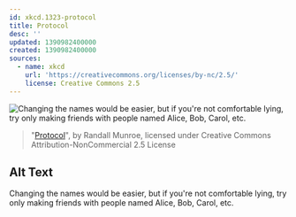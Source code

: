 ```yaml
---
id: xkcd.1323-protocol
title: Protocol
desc: ''
updated: 1390982400000
created: 1390982400000
sources:
  - name: xkcd
    url: 'https://creativecommons.org/licenses/by-nc/2.5/'
    license: Creative Commons 2.5
---
```

![Changing the names would be easier, but if you're not comfortable lying, try only making friends with people named Alice, Bob, Carol, etc.](https://imgs.xkcd.com/comics/protocol.png)
> "[Protocol](https://xkcd.com/1323/)", by Randall Munroe, licensed under Creative Commons Attribution-NonCommercial 2.5 License

## Alt Text
Changing the names would be easier, but if you're not comfortable lying, try only making friends with people named Alice, Bob, Carol, etc.
